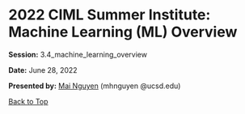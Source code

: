 # 2022 CIML Summer Institute: Machine Learning (ML) Overview

**Session:** 3.4_machine_learning_overview

**Date:** June 28, 2022

**Presented by:** [Mai Nguyen](https://www.sdsc.edu/research/researcher_spotlight/nguyen_mai.html) (mhnguyen @ucsd.edu) 

[Back to Top](#top)

